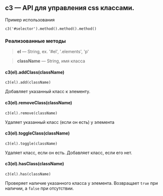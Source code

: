 ## c3 — API для управления css классами.

Пример использования

`c3('#selector').method().method().method()`

### Реализованные методы

> **el** — String, ex. '#el', '.elements', 'p'

> **className** — String, имя класса

#### c3(el).addClass(className)

`c3(el).add(className)`

Добавляет указанный класс к элементу.

#### c3(el).removeClass(className)

`c3(el).remove(className)`

Удаляет указанный класс (если он есть) у элемента

#### c3(el).toggleClass(className)

`c3(el).toggle(className)`

Удаляет класс, если он есть. Добавляет класс, если его нет.

#### c3(el).hasClass(className)

`c3(el).has(className)`

Проверяет наличие указанного класса у элемента. Возвращает `true` при наличии, а `false` при отсутствии.
